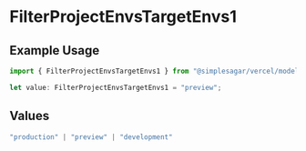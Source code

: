 # FilterProjectEnvsTargetEnvs1

## Example Usage

```typescript
import { FilterProjectEnvsTargetEnvs1 } from "@simplesagar/vercel/models/filterprojectenvsop.js";

let value: FilterProjectEnvsTargetEnvs1 = "preview";
```

## Values

```typescript
"production" | "preview" | "development"
```